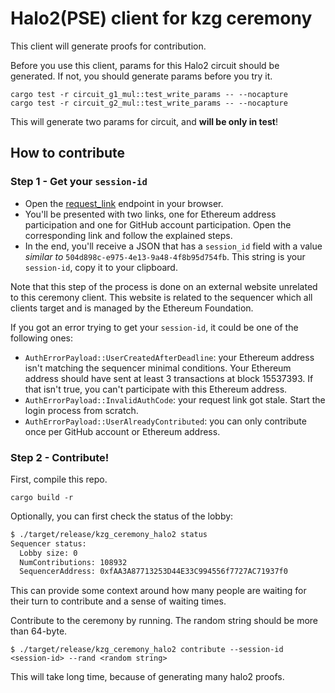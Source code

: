 # Halo2(PSE) client for kzg ceremony

This client will generate proofs for contribution.

Before you use this client, params for this Halo2 circuit should be generated. If not, you should generate params before you try it.
```
cargo test -r circuit_g1_mul::test_write_params -- --nocapture
cargo test -r circuit_g2_mul::test_write_params -- --nocapture
```
This will generate two params for circuit, and **will be only in test**!

## How to contribute

### Step 1 - Get your `session-id` 

- Open the [request_link](https://seq.ceremony.ethereum.org/auth/request_link) endpoint in your browser.
- You'll be presented with two links, one for Ethereum address participation and one for GitHub account participation. Open the corresponding link and follow the explained steps.
- In the end, you'll receive a JSON that has a `session_id` field with a value _similar to_ `504d898c-e975-4e13-9a48-4f8b95d754fb`. This string is your `session-id`, copy it to your clipboard.

Note that this step of the process is done on an external website unrelated to this ceremony client. This website is related to the sequencer which all clients target and is managed by the Ethereum Foundation.

If you got an error trying to get your `session-id`, it could be one of the following ones:
- `AuthErrorPayload::UserCreatedAfterDeadline`: your Ethereum address isn't matching the sequencer minimal conditions. Your Ethereum address should have sent at least 3 transactions at block 15537393. If that isn't true, you can't participate with this Ethereum address.
- `AuthErrorPayload::InvalidAuthCode`: your request link got stale. Start the login process from scratch.
- `AuthErrorPayload::UserAlreadyContributed`: you can only contribute once per GitHub account or Ethereum address.

### Step 2 - Contribute!

First, compile this repo.
```
cargo build -r
```
Optionally, you can first check the status of the lobby:
```bash
$ ./target/release/kzg_ceremony_halo2 status
Sequencer status:
  Lobby size: 0
  NumContributions: 108932
  SequencerAddress: 0xfAA3A87713253D44E33C994556f7727AC71937f0
```
This can provide some context around how many people are waiting for their turn to contribute and a sense of waiting times.

Contribute to the ceremony by running. The random string should be more than 64-byte.
```
$ ./target/release/kzg_ceremony_halo2 contribute --session-id <session-id> --rand <random string>
```
This will take long time, because of generating many halo2 proofs.
